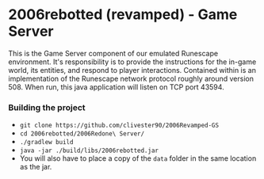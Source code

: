 # 2006rebotted (revamped) - Game Server

This is the Game Server component of our emulated Runescape environment.
It's responsibility is to provide the instructions for the in-game world, its entities, and respond to player interactions.
Contained within is an implementation of the Runescape network protocol roughly around version 508.
When run, this java application will listen on TCP port 43594.

### Building the project
 - `git clone https://github.com/clivester90/2006Revamped-GS`
 - `cd 2006rebotted/2006Redone\ Server/`
 - `./gradlew build`
 - `java -jar ./build/libs/2006rebotted.jar`
 - You will also have to place a copy of the `data` folder in the same location as the jar.


